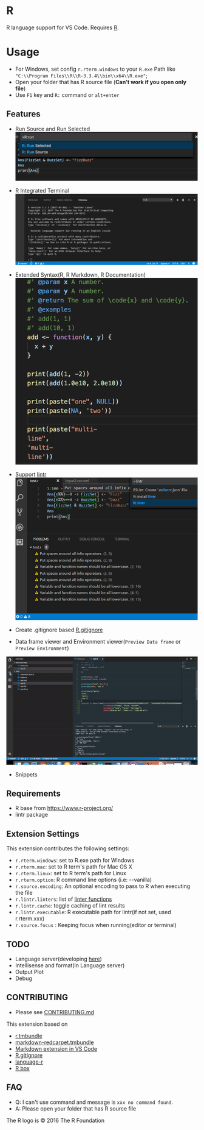 # R
R language support for VS Code.
Requires [R](https://www.r-project.org/).

# Usage
* For Windows, set config `r.rterm.windows` to your `R.exe` Path like `"C:\\Program Files\\R\\R-3.3.4\\bin\\x64\\R.exe"`;
* Open your folder that has R source file (**Can't work if you open only file**)
* Use `F1` key and `R:` command or `alt+enter`

## Features
* Run Source and Run Selected
![use Run .R](images/feature.png)

* R Integrated Terminal
![Create R terminal](images/terminal.png)

* Extended Syntax(R, R Markdown, R Documentation)
![Syntax](images/Rsyntax.png)
* Support [lintr](https://github.com/jimhester/lintr)
![lintr](images/lintr.png)
* Create .gitignore based [R.gitignore](https://github.com/github/gitignore/raw/master/R.gitignore)
* Data frame viewer and Environment viewer(`Preview Data frame` or `Preview Environment`)

![Image](./images/DataframePreview.gif)

* Snippets

## Requirements
* R base from https://www.r-project.org/
* lintr package

## Extension Settings
This extension contributes the following settings:

* `r.rterm.windows`: set to R.exe path for Windows
* `r.rterm.mac`: set to R term's path for Mac OS X
* `r.rterm.linux`: set to R term's path for Linux
* `r.rterm.option`: R command line options (i.e: --vanilla)
* `r.source.encoding`: An optional encoding to pass to R when executing the file
* `r.lintr.linters`: list of [linter functions](https://github.com/jimhester/lintr#available-linters)
* `r.lintr.cache`: toggle caching of lint results
* `r.lintr.executable`: R executable path for lintr(if not set, used r.rterm.xxx)
* `r.source.focus` : Keeping focus when running(editor or terminal)
 
## TODO
* Language server(developing [here](https://github.com/REditorSupport/languageserver))
* Intellisense and format(In Language server)
* Output Plot
* Debug

## CONTRIBUTING
* Please see [CONTRIBUTING.md](https://github.com/Ikuyadeu/vscode-R/blob/master/CONTRIBUTING.md)

This extension based on 
* [r.tmbundle](https://github.com/textmate/r.tmbundle)
* [markdown-redcarpet.tmbundle](https://github.com/streeter/markdown-redcarpet.tmbundle)
* [Markdown extension in VS Code](https://github.com/Microsoft/vscode/blob/master/extensions/markdown/snippets/markdown.json)
* [R.gitignore](https://github.com/github/gitignore/raw/master/R.gitignore)
* [language-r](https://github.com/lee-dohm/language-r)
* [R box](https://github.com/randy3k/R-Box)

## FAQ
* Q: I can't use command and message is `xxx no command found`.
* A: Please open your folder that has R source file

The R logo is © 2016 The R Foundation
